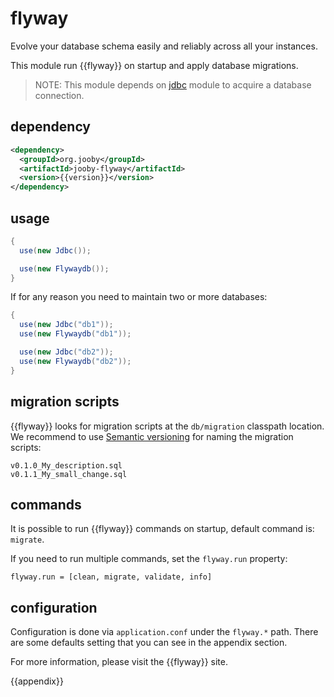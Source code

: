 # flyway

Evolve your database schema easily and reliably across all your instances.

This module run {{flyway}} on startup and apply database migrations.

> NOTE: This module depends on [jdbc](https://github.com/jooby-project/jooby/tree/master/jooby-jdbc) module to acquire a database connection.

## dependency

```xml
<dependency>
  <groupId>org.jooby</groupId>
  <artifactId>jooby-flyway</artifactId>
  <version>{{version}}</version>
</dependency>
```

## usage

```java
{
  use(new Jdbc());

  use(new Flywaydb());
}
```

If for any reason you need to maintain two or more databases:

```java
{
  use(new Jdbc("db1"));
  use(new Flywaydb("db1"));

  use(new Jdbc("db2"));
  use(new Flywaydb("db2"));
}
```

## migration scripts

{{flyway}} looks for migration scripts at the ```db/migration``` classpath location.
We recommend to use [Semantic versioning](http://semver.org) for naming the migration scripts:

```
v0.1.0_My_description.sql
v0.1.1_My_small_change.sql
```

## commands
It is possible to run {{flyway}} commands on startup, default command is: ```migrate```.

If you need to run multiple commands, set the ```flyway.run``` property:

```properties
flyway.run = [clean, migrate, validate, info]
```

## configuration

Configuration is done via ```application.conf``` under the ```flyway.*``` path.
There are some defaults setting that you can see in the appendix section.


For more information, please visit the {{flyway}} site.

{{appendix}}
